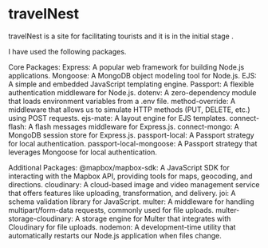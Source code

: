 ﻿# travelNest
 travelNest  is a site for facilitating tourists and it is in the initial stage .


I have used the following packages.

Core Packages:
Express: A popular web framework for building Node.js applications.
Mongoose: A MongoDB object modeling tool for Node.js.
EJS: A simple and embedded JavaScript templating engine.
Passport: A flexible authentication middleware for Node.js.
dotenv: A zero-dependency module that loads environment variables from a .env file.
method-override: A middleware that allows us to simulate HTTP methods (PUT, DELETE, etc.) using POST requests.
ejs-mate: A layout engine for EJS templates.
connect-flash: A flash messages middleware for Express.js.
connect-mongo: A MongoDB session store for Express.js.
passport-local: A Passport strategy for local authentication.
passport-local-mongoose: A Passport strategy that leverages Mongoose for local authentication.

Additional Packages:
@mapbox/mapbox-sdk: A JavaScript SDK for interacting with the Mapbox API, providing tools for maps, geocoding, and directions.
cloudinary: A cloud-based image and video management service that offers features like uploading, transformation, and delivery.
joi: A schema validation library for JavaScript.
multer: A middleware for handling multipart/form-data requests, commonly used for file uploads.
multer-storage-cloudinary: A storage engine for Multer that integrates with Cloudinary for file uploads.
nodemon: A development-time utility that automatically restarts our Node.js application when files change.


